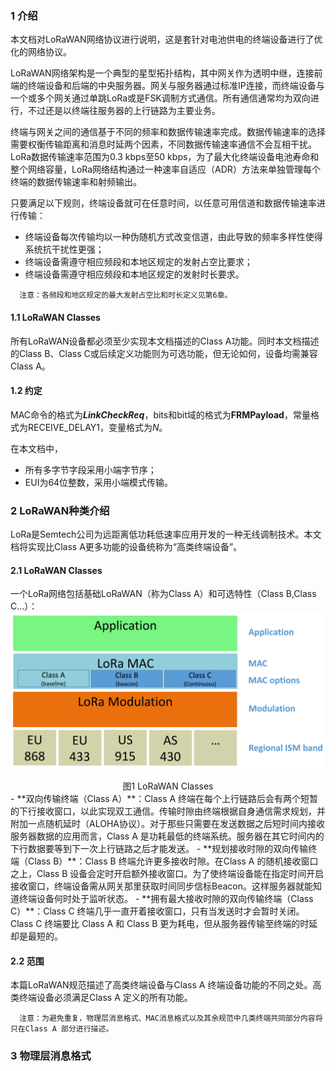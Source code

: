### 1 介绍
本文档对LoRaWAN网络协议进行说明，这是套针对电池供电的终端设备进行了优化的网络协议。

LoRaWAN网络架构是一个典型的星型拓扑结构，其中网关作为透明中继，连接前端的终端设备和后端的中央服务器。网关与服务器通过标准IP连接，而终端设备与一个或多个网关通过单跳LoRa或是FSK调制方式通信。所有通信通常均为双向进行，不过还是以终端往服务器的上行链路为主要业务。

终端与网关之间的通信基于不同的频率和数据传输速率完成。数据传输速率的选择需要权衡传输距离和消息时延两个因素，不同数据传输速率通信不会互相干扰。LoRa数据传输速率范围为0.3 kbps至50 kbps，为了最大化终端设备电池寿命和整个网络容量，LoRa网络结构通过一种速率自适应（ADR）方法来单独管理每个终端的数据传输速率和射频输出。

只要满足以下规则，终端设备就可在任意时间，以任意可用信道和数据传输速率进行传输：
- 终端设备每次传输均以一种伪随机方式改变信道，由此导致的频率多样性使得系统抗干扰性更强；
- 终端设备需遵守相应频段和本地区规定的发射占空比要求；
- 终端设备需遵守相应频段和本地区规定的发射时长要求。
```
  注意：各频段和地区规定的最大发射占空比和时长定义见第6章。
```

#### 1.1 LoRaWAN Classes
所有LoRaWAN设备都必须至少实现本文档描述的Class A功能。同时本文档描述的Class B、Class C或后续定义功能则为可选功能，但无论如何，设备均需兼容Class A。

#### 1.2 约定
MAC命令的格式为***LinkCheckReq***，bits和bit域的格式为**FRMPayload**，常量格式为RECEIVE_DELAY1，变量格式为*N*。

在本文档中，
- 所有多字节字段采用小端字节序；
- EUI为64位整数，采用小端模式传输。

### 2 LoRaWAN种类介绍
LoRa是Semtech公司为远距离低功耗低速率应用开发的一种无线调制技术。本文档将实现比Class A更多功能的设备统称为“高类终端设备”。

#### 2.1 LoRaWAN Classes
一个LoRa网络包括基础LoRaWAN（称为Class A）和可选特性（Class B,Class C...）：
![lorawan classes](https://raw.githubusercontent.com/qigeloveit/LoRaWAN_Specification_Learning/master/image/lorawan_classes.png)
<center>图1 LoRaWAN Classes</center>
- **双向传输终端（Class A）**：Class A 终端在每个上行链路后会有两个短暂的下行接收窗口，以此实现双工通信。传输时隙由终端根据自身通信需求规划，并附加一点随机延时（ALOHA协议）。对于那些只需要在发送数据之后短时间内接收服务器数据的应用而言，Class A 是功耗最低的终端系统。服务器在其它时间内的下行数据要等到下一次上行链路之后才能发送。
- **规划接收时隙的双向传输终端（Class B）**：Class B 终端允许更多接收时隙。在Class A 的随机接收窗口之上，Class B 设备会定时开启额外接收窗口。为了使终端设备能在指定时间开启接收窗口，终端设备需从网关那里获取时间同步信标Beacon。这样服务器就能知道终端设备何时处于监听状态。
- **拥有最大接收时隙的双向传输终端（Class C）**：Class C 终端几乎一直开着接收窗口，只有当发送时才会暂时关闭。Class C 终端要比 Class A 和 Class B
更为耗电，但从服务器传输至终端的时延却是最短的。

#### 2.2 范围
本篇LoRaWAN规范描述了高类终端设备与Class A 终端设备功能的不同之处。高类终端设备必须满足Class A 定义的所有功能。
```
  注意：为避免重复，物理层消息格式、MAC消息格式以及其余规范中几类终端共同部分内容将只在Class A 部分进行描述。
```

### 3 物理层消息格式
